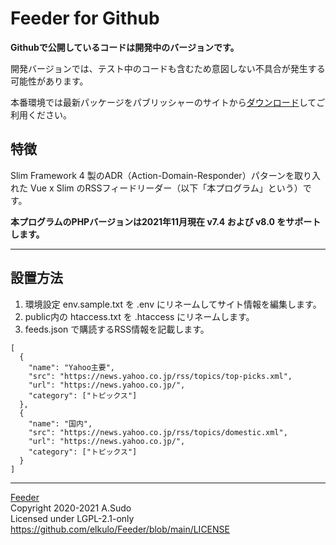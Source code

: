 # Feeder for Github

**Githubで公開しているコードは開発中のバージョンです。**

開発バージョンでは、テスト中のコードも含むため意図しない不具合が発生する可能性があります。

本番環境では最新パッケージをパブリッシャーのサイトから[ダウンロード](https://walkyxwalky.com/download/feeder)してご利用ください。

## 特徴

Slim Framework 4 製のADR（Action-Domain-Responder）パターンを取り入れた Vue x Slim のRSSフィードリーダー（以下「本プログラム」という）です。

**本プログラムのPHPバージョンは2021年11月現在 v7.4 および v8.0 をサポートします。**

---

## 設置方法

1) 環境設定 env.sample.txt を .env にリネームしてサイト情報を編集します。  
2) public内の htaccess.txt を .htaccess にリネームします。  
3) feeds.json で購読するRSS情報を記載します。

~~~
[
  {
    "name": "Yahoo主要",
    "src": "https://news.yahoo.co.jp/rss/topics/top-picks.xml",
    "url": "https://news.yahoo.co.jp/",
    "category": ["トピックス"]
  },
  {
    "name": "国内",
    "src": "https://news.yahoo.co.jp/rss/topics/domestic.xml",
    "url": "https://news.yahoo.co.jp/",
    "category": ["トピックス"]
  }
]
~~~

---

[Feeder](https://github.com/elkulo/Feeder/)  
Copyright 2020-2021 A.Sudo  
Licensed under LGPL-2.1-only  
https://github.com/elkulo/Feeder/blob/main/LICENSE

